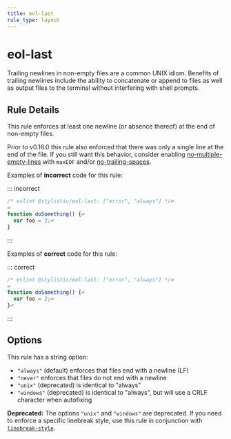 ```yaml
---
title: eol-last
rule_type: layout
---
```


# eol-last

Trailing newlines in non-empty files are a common UNIX idiom. Benefits of
trailing newlines include the ability to concatenate or append to files as well
as output files to the terminal without interfering with shell prompts.

## Rule Details

This rule enforces at least one newline (or absence thereof) at the end
of non-empty files.

Prior to v0.16.0 this rule also enforced that there was only a single line at
the end of the file. If you still want this behavior, consider enabling
[no-multiple-empty-lines](no-multiple-empty-lines) with `maxEOF` and/or
[no-trailing-spaces](no-trailing-spaces).

Examples of **incorrect** code for this rule:

::: incorrect

```js
/* eslint @stylistic/eol-last: ["error", "always"] */⏎
⏎
function doSomething() {⏎
  var foo = 2;⏎
}
```

:::

Examples of **correct** code for this rule:

::: correct

```js
/* eslint @stylistic/eol-last: ["error", "always"] */⏎
⏎
function doSomething() {⏎
  var foo = 2;⏎
}⏎

```

:::

## Options

This rule has a string option:

- `"always"` (default) enforces that files end with a newline (LF)
- `"never"` enforces that files do not end with a newline
- `"unix"` (deprecated) is identical to "always"
- `"windows"` (deprecated) is identical to "always", but will use a CRLF character when autofixing

**Deprecated:** The options `"unix"` and `"windows"` are deprecated. If you need to enforce a specific linebreak style, use this rule in conjunction with [`linebreak-style`](linebreak-style).
